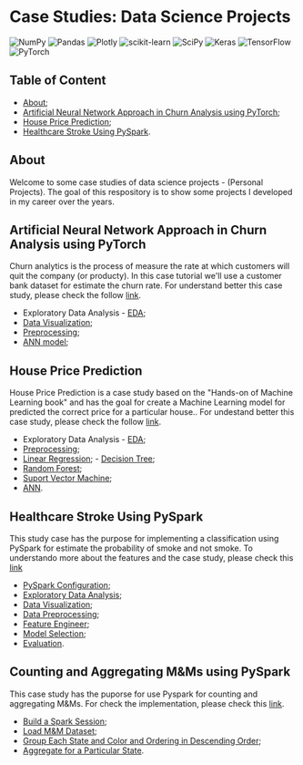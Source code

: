 # Case Studies: Data Science Projects 
![NumPy](https://img.shields.io/badge/numpy-%23013243.svg?style=for-the-badge&logo=numpy&logoColor=white)
![Pandas](https://img.shields.io/badge/pandas-%23150458.svg?style=for-the-badge&logo=pandas&logoColor=white)
![Plotly](https://img.shields.io/badge/Plotly-%233F4F75.svg?style=for-the-badge&logo=plotly&logoColor=white)
![scikit-learn](https://img.shields.io/badge/scikit--learn-%23F7931E.svg?style=for-the-badge&logo=scikit-learn&logoColor=white)
![SciPy](https://img.shields.io/badge/SciPy-%230C55A5.svg?style=for-the-badge&logo=scipy&logoColor=%white)
![Keras](https://img.shields.io/badge/Keras-%23D00000.svg?style=for-the-badge&logo=Keras&logoColor=white)
![TensorFlow](https://img.shields.io/badge/TensorFlow-%23FF6F00.svg?style=for-the-badge&logo=TensorFlow&logoColor=white)
![PyTorch](https://img.shields.io/badge/PyTorch-%23EE4C2C.svg?style=for-the-badge&logo=PyTorch&logoColor=white)

## Table of Content

- [About](#about);
- [Artificial Neural Network Approach in Churn Analysis using PyTorch](#artificial-neural-network-approach-in-churn-analysis-using-pytorch);
- [House Price Prediction](#house-price-prediction);
- [Healthcare Stroke Using PySpark](#healthcare-stroke-using-pyspark).

## About

Welcome to some case studies of data science projects - (Personal Projects). The goal of this respository is to show some projects I developed in my career over the years.

## Artificial Neural Network Approach in Churn Analysis using PyTorch

Churn analytics is the process of measure the rate at which customers will quit the company (or producty). In this case tutorial we'll use a customer bank
dataset for estimate the churn rate. For understand better this case study, please check the follow [link](https://github.com/neemiasbsilva/case-study-data-science/tree/main/churn_analysis).

- Exploratory Data Analysis - [EDA](https://github.com/neemiasbsilva/case-study-data-science/blob/main/churn_analysis/data_analysis.ipynb);
- [Data Visualization](https://github.com/neemiasbsilva/case-study-data-science/blob/main/churn_analysis/data_analysis.ipynb);
- [Preprocessing](https://github.com/neemiasbsilva/case-study-data-science/blob/main/churn_analysis/preprocessing.ipynb);
- [ANN model](https://github.com/neemiasbsilva/case-study-data-science/blob/main/churn_analysis/ann_pytorch_model.ipynb);

## House Price Prediction

House Price Prediction is a case study based on the "Hands-on of Machine Learning book" and has the goal for create a Machine Learning model for predicted the correct price for a particular house.. For undestand better this case study, please check the follow [link](https://github.com/neemiasbsilva/case-study-data-science/tree/main/house_price_prediction).

- Exploratory Data Analysis - [EDA](https://github.com/neemiasbsilva/case-study-data-science/blob/main/house_price_prediction/end_to_end_ml_project_regression.ipynb);
- [Preprocessing](https://github.com/neemiasbsilva/case-study-data-science/blob/main/house_price_prediction/end_to_end_ml_project_regression.ipynb);
- [Linear Regression](https://github.com/neemiasbsilva/case-study-data-science/blob/main/house_price_prediction/end_to_end_ml_project_regression.ipynb); - [Decision Tree](https://github.com/neemiasbsilva/case-study-data-science/blob/main/house_price_prediction/end_to_end_ml_project_regression.ipynb); 
- [Random Forest](https://github.com/neemiasbsilva/case-study-data-science/blob/main/house_price_prediction/end_to_end_ml_project_regression.ipynb); 
- [Suport Vector Machine](https://github.com/neemiasbsilva/case-study-data-science/blob/main/house_price_prediction/end_to_end_ml_project_regression.ipynb);
- [ANN](https://github.com/neemiasbsilva/case-study-data-science/blob/main/house_price_prediction/end_to_end_ml_project_regression.ipynb).

## Healthcare Stroke Using PySpark

This study case has the purpose for implementing a classification using PySpark for estimate the probability of smoke and not smoke. To understando more about the features and the case study, please check this [link](https://github.com/neemiasbsilva/case-study-data-science/tree/main/data_analysis_using_pyspark)

- [PySpark Configuration](https://github.com/neemiasbsilva/case-study-data-science/blob/main/data_analysis_using_pyspark/data_analysis.ipynb);
- [Exploratory Data Analysis](https://github.com/neemiasbsilva/case-study-data-science/blob/main/data_analysis_using_pyspark/data_analysis.ipynb);
- [Data Visualization](https://github.com/neemiasbsilva/case-study-data-science/blob/main/data_analysis_using_pyspark/data_analysis.ipynb);
- [Data Preprocessing](https://github.com/neemiasbsilva/case-study-data-science/blob/main/data_analysis_using_pyspark/healthcare_logistic_regression_pyspark.ipynb);
- [Feature Engineer](https://github.com/neemiasbsilva/case-study-data-science/blob/main/data_analysis_using_pyspark/healthcare_logistic_regression_pyspark.ipynb);
- [Model Selection](https://github.com/neemiasbsilva/case-study-data-science/blob/main/data_analysis_using_pyspark/healthcare_logistic_regression_pyspark.ipynb);
- [Evaluation](https://github.com/neemiasbsilva/case-study-data-science/blob/main/data_analysis_using_pyspark/healthcare_logistic_regression_pyspark.ipynb).

## Counting and Aggregating M&Ms using PySpark

This case study has the puporse for use Pyspark for counting and aggregating M&Ms. For check the implementation, please check this [link](https://github.com/neemiasbsilva/case-study-data-science/tree/main/counting-and-aggregating-m%26ms-pyspark).

- [Build a Spark Session](https://github.com/neemiasbsilva/case-study-data-science/blob/main/counting-and-aggregating-m%26ms-pyspark/counting_aggregating_m%26ms.ipynb);
- [Load M&M Dataset](https://github.com/neemiasbsilva/case-study-data-science/blob/main/counting-and-aggregating-m%26ms-pyspark/counting_aggregating_m%26ms.ipynb);
- [Group Each State and Color and Ordering in Descending Order](https://github.com/neemiasbsilva/case-study-data-science/blob/main/counting-and-aggregating-m%26ms-pyspark/counting_aggregating_m%26ms.ipynb);
- [Aggregate for a Particular State](https://github.com/neemiasbsilva/case-study-data-science/blob/main/counting-and-aggregating-m%26ms-pyspark/counting_aggregating_m%26ms.ipynb).
